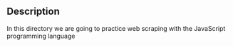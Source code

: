 ## Description
In this directory we are going to practice web scraping with the JavaScript programming language